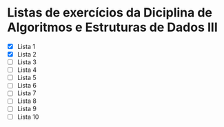 # Listas de exercícios da Diciplina de Algoritmos e Estruturas de Dados III

- [x] Lista 1 
- [x] Lista 2
- [ ] Lista 3
- [ ] Lista 4
- [ ] Lista 5
- [ ] Lista 6
- [ ] Lista 7
- [ ] Lista 8
- [ ] Lista 9
- [ ] Lista 10
